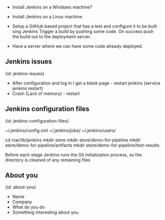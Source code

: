 
* Install Jenkins on a Windows machine?
* Install Jenkins on a Linux machine.

* Setup a GitHub based project that has a test and configure it to be built sing Jenkins
  Trigger a build by pushing some code.
  On success push the build out to the deployment server.

* Have a server where we can have some code already deployed.


## Jenkins issues
{id: jenkins-issues}

* After configuration and log in I get a blank page - restart jenkins (service jenkins restart)
* Crash (Lack of memory) - restart

## Jenkins configuration files
{id: jenkins-configuration-files}


~/.jenkins/config.xml
~/.jenkins/jobs/
~/.jenkins/users/


cd /var/lib/jenkins
mkdir store
mkdir store/demo-for-pipeline
mkdir store/demo-for-pipeline/artifacts
mkdir store/demo-for-pipeline/test-results

Before each stage Jenkins runs the Git initialization process, so the directory is cleaned of any remaining files

## About you
{id: about-you}

* Name
* Company
* What do you do
* Something interesting about you


